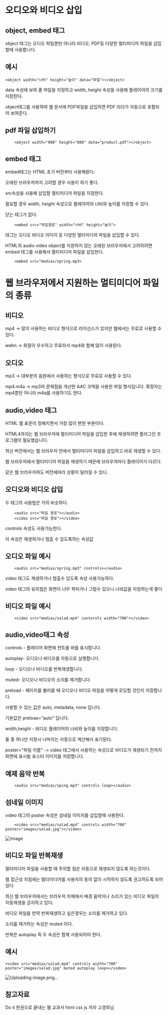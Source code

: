 오디오와 비디오 삽입
====

object, embed 태그
---

object 태그는 오디오 파일뿐만 아니라 비디오, PDF등 다양한 멀티미디어 파일을 삽입할때 사용합니다.

예시
---

    <object width="너비" height="높이" data="파일"></object>

data 속성에 보여 줄 파일을 지정하고 width, height 속성을 사용해 플레이어의 크기를 지정한다.

object태그를 사용하여 웹 문서에 PDF파일을 삽입하면 PDF 리더가 자동으로 포함되어 보여준다.


pdf 파일 삽입하기
---

        <object width="900" height="800" data="product.pdf"></object>

embed 태그
---

embed태그는 HTML 초기 버전부터 사용해왔다.

오래된 브라우저까지 고려할 경우 사용이 하기 좋다.

src속성을 사용해 삽입할 멀티미디어 파일을 지정한다.

필요할 경우 width, height 속성으로 플레이어의 너비와 높이를 지정할 수 있다.

닫는 태그가 없다.

        <embed src="파일경로" width="너비" height="높이">

<embed> 태그는 오디오 비디오 이미지 등 다양한 멀티미디어 파일을 삽입할 수 있다.

HTML의 audio video object를 지원하지 않는 오래된 브라우저에서 고려하려면 embed 태그를 사용해서 멀티미디어 파일을 삽입한다.

        <embed src="medias/spring.mp3>


웹 브라우저에서 지원하는 멀티미디어 파일의 종류
===

비디오
---

mp4 -> 많이 사용하는 비디오 형식으로 라이선스가 있지만 웹에서는 무료로 사용할 수 있다.

webn -> 화질이 우수하고 무료라서 mp4와 함께 많이 사용된다.

오디오
---

mp3 -> 대부분의 음원에서 사용하는 형식으로 무료로 사용할 수 있다.

mp4.m4a -> mp3의 문제점을 개선한 AAC 코덱을 사용한 파일 형식입니다. 확장자는 mp4뿐만 아니라 m4a를 사용하기도 한다.


audio,video 태그
---

HTML 웹 표준이 정해지면서 가장 많이 변한 부분이다.

HTML4까지는 웹 브라우저에 멀티미디어 파일을 삽입한 후에 재생하려면 플러그인 프로그램이 필요했습니다.

최신 버전에서는 웹 브라우저 안에서 멀티미디어 파일을 삽입하고 바로 재생할 수 있다.

웹 브라우저에서 멀티미디어 파일을 재생하기 때문에 브라우저마다 플레이어가 다르다.

같은 웹 브라우저여도 버전에따라 상황이 달라질 수 있디.

오디오와 비디오 삽입
---

두 태그의 사용법은 거의 비슷하다.

        <audio src="파일 경로"></audio>
        <video src="파일 경로"></video>

controls 속성도 사용가능한다.

이 속성은 재생하거나 멈출 수 있도록하는 속성값

오디오 파일 예시
---

        <audio src="medias/spring.mp3" controls></audio>

        
video 태그도 재생하거나 멈출수 있도록 속성 사용가능하다.

video 태그의 유의점은 화면이 너무 꽉차거나 그럴수 있으니 너비값을 지정하는게 좋다

비디오 파일 예시
---

        <video src="medias/salad.mp4" contorols width="700"></video>


audio,video태그 속성
----

controls - 플레이어 화면에 컨트롤 바를 표시합니다.

autoplay- 오디오나 비디오를 자동으로 실행합니다.

loop - 오디오나 비디오를 반복재생합니다.

muted- 오디오나 비디오의 소리를 제거합니다.

preload - 페이지를 불러올 때 오디오나 비디오 파일을 어떻게 로딩할 것인지 지정합니다.

사용할 수 있는 값은 auto, metadata, none 입니다.

기본값은 preloae="auto" 입니다.

width,height - 비디오 플레이어의 너비와 높이를 지정합니다.

둘 중 하나만 지정시 나머지는 자동으로 계산해서 표기된다.

poster="파일 이름" -> video 태그에서 사용하는 속성으로 비디오가 재생되기 전까지 화면에 표시될 포스터 이미지를 저장합니다.

예제 음악 반복
---

        <audio src="medias/sping.mp3" controls loop></audio>

섬네일 이미지
---

video 태그의 poster 속성은 섬네일 이미지를 삽입할때 사용한다.

        <video src="medias/salad.mp4" controls width="700" poster="images/salad.jpg"></video>

![image](https://github.com/user-attachments/assets/da397d53-21eb-49e5-88dd-4626014a4fbe)

비디오 파일 반복재생
---

멀티미디어 파일을 사용할 때 주의할 점은 자동으로 재생되지 않도록 하는것이다.

웹 접근성 지침에는 멀티미디어를 사용자의 동의 없이 시작하지 않도록 권고하도록 되어 있다

최신 웹 브라우저에서는 브라우저 자체에서 배경 음악이나 소리가 있는 비디오 파일의 자동재생을 금지하고 있다.

비디오 파일을 만약 반복재생하고 싶은경우는 소리를 제거하고 있다.

소리를 제거하는 속성은 muted 이다.

반복은 autoplay 즉 두 속성은 함께 사용되어야 한다.

예시
---

    <video src="medias/salad.mp4" controls width="700" poster="images/salad.jpg" muted autoplay loop></video>

![Uploading image.png…]()


참고자료
----


Do it 한권으로 끝내는 웹 교과서 html css js 저자 고경희님

